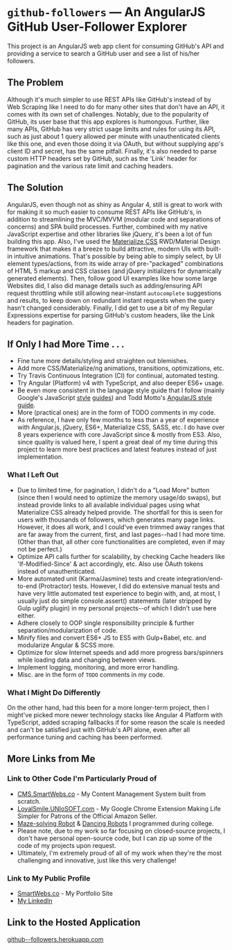 # `github-followers` — An AngularJS GitHub User-Follower Explorer

This project is an AngularJS web app client for consuming GitHub's
API and providing a service to search a GitHub user and see a list of his/her
followers.

## The Problem
Although it's much simpler to use REST APIs like GitHub's instead of by Web Scraping
like I need to do for many other sites that don't have an API, it comes with its
own set of challenges. Notably, due to the popularity of GitHub, its user base
that this app explores is humongous. Further, like many APIs, GitHub has very
strict usage limits and rules for using its API, such as just about 1 query
allowed per minute with unauthenticated clients like this one, and even those
doing it via OAuth, but without supplying app's client ID and secret, has the same pitfall.
Finally, it's also needed to parse custom HTTP headers set by GitHub, such as
the 'Link' header for pagination and the various rate limit and caching headers.

## The Solution

AngularJS, even though not as shiny as Angular 4, still is great to work with
for making it so much easier to consume REST APIs like GitHub's, in addition to
streamlining the MVC/MVVM (modular code and separations of concerns) and SPA build
processes. Further, combined with my native JavaScript expertise and other libraries
like jQuery, it's been a lot of fun building this app. Also, I've used the
[Materialize CSS](http://materializecss.com) RWD/Material Design framework that
makes it a breeze to build attractive, modern UIs with built-in intuitive
animations. That's possible by being able to simply select,
by UI element types/actions, from its wide array of pre-"packaged" combinations of
HTML 5 markup and CSS classes (and jQuery initializers for dynamically generated
elements). Then, follow good UI examples like how some large Websites did,
I also did manage details such as adding/ensuring API request throttling
while still allowing near-instant `autocomplete` suggestions and results, to keep down on redundant
instant requests when the query hasn't changed considerably. Finally, I did get to use a bit
of my Regular Expressions expertise for parsing GitHub's custom headers, like
the Link headers for pagination.

## If Only I had More Time . . .
* Fine tune more details/styling and straighten out blemishes.
* Add more CSS/Materialize/ng animations, transitions, optimizations, etc.
* Try Travis Continuous Integration (CI) for continual, automated testing.
* Try Angular (Platform) v4 with TypeScript, and also deeper ES6+ usage.
* Be even more consistent in the language style guide that I follow
(mainly Google's JavaScript [style](https://google.github.io/styleguide/jsguide.html) [guides](https://google.github.io/styleguide/javascriptguide.xml))
and Todd Motto's [AngularJS style guide](https://github.com/toddmotto/angularjs-styleguide).
* More (practical ones) are in the form of TODO comments in my code.
* As reference, I have only few months to less than a year of experience with
Angular.js, jQuery, ES6+, Materialize CSS, SASS, etc. I do have over 8 years
experience with core JavaScript since & mostly from ES3. Also, since quality is
valued here, I spent a great deal of my time during this project to learn more
best practices and latest features instead of just implementation.

### What I Left Out
* Due to limited time, for pagination, I didn't do a "Load More" button (since
then I would need to optimize the memory usage/do swaps),
but instead provide links to all available individual pages using what
Materialize CSS already helped provide. The shortfall for this is seen for users
with thousands of followers, which generates many page links. However, it does
all work, and I could've even trimmed away ranges that are far away from the
current, first, and last pages--had I had more time.
(Other than that, all other core functionalities
are completed, even if may not be perfect.)
* Optimize API calls further for scalability, by checking Cache headers like 'If-Modified-Since' &
act accordingly, etc. Also use OAuth tokens instead of unauthenticated.
* More automated unit (Karma/Jasmine) tests and create integration/end-to-end (Protractor) tests.
However, I did do extensive manual tests and have very little automated test
experience to begin with, and, at most, I usually just do simple
console.assert() statements (later stripped by Gulp uglify plugin)
in my personal projects--of which I didn't use here either.
* Adhere closely to OOP single responsibility principle & further separation/modularization of code.
* Minify files and convert ES6+ JS to ES5 with Gulp+Babel, etc. and modularize Angular & SCSS more.
* Optimize for slow Internet speeds and add more progress bars/spinners while
loading data and changing between views. 
* Implement logging, monitoring, and more error handling.
* Misc. are in the form of `TODO` comments in my code.

### What I Might Do Differently
On the other hand, had this been for a more longer-term project, then I might've
picked more newer technology stacks like Angular 4 Platform with TypeScript,
added scraping fallbacks if for some reason the scale is needed and can't be
satisfied just with GitHub's API alone, even after all performance tuning and 
caching has been performed.

## More Links from Me
### Link to Other Code I'm Particularly Proud of
* [CMS.SmartWebs.co](http://cms.smartwebs.co) - My Content Management System built from scratch.
* [LoyalSmile.UNIoSOFT.com](http://loyalsmile.uniosoft.com) - My Google Chrome Extension Making Life Simpler for Patrons of the Official Amazon Seller.
* [Maze-solving Robot](https://www.youtube.com/watch?v=PtqGUN-C-fc) & [Dancing Robots](http://new.livestream.com/accounts/1927261/GALATEA) I programmed during college.
* Please note, due to my work so far focusing on closed-source projects, I don't have
personal open-source code, but I can zip up some of the code of my projects upon request.
* Ultimately, I'm extremely proud of all of my work when they're the most challenging
and innovative, just like this very challenge!

### Link to My Public Profile
* [SmartWebs.co](http://www.smartwebs.co) - My Portfolio Site
* [My LinkedIn](https://www.linkedin.com/in/peter-purwanto/)

## Link to the Hosted Application
[github--followers.herokuapp.com](https://github--followers.herokuapp.com/)